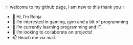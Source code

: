 ✨ welcome to my github page, i am new to this thank you ✨

- 👋 Hi, I’m Ronja
- 👀 I’m interested in gaming, gym and a bit of programming
- 🌱 I’m currently learning programming and IT.
- 💞️ I’m looking to collaborate on projects!
- 📫 Reach me via mail.




